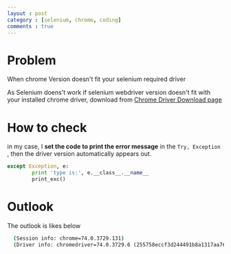```yaml
---
layout : post
category : [selenium, chrome, coding]
comments : true
---
```


# Problem
When chrome Version doesn't fit your selenium required driver

As Selenium doens't work if selenium webdriver version doesn't fit with your installed chrome driver,
download from [Chrome Driver Download page](https://sites.google.com/a/chromium.org/chromedriver/downloads) 


# How to check

in my case, I **set the code to print the error message** in the `Try, Exception` , then the driver version automatically appears out.

```py
except Exception, e:
        print 'type is:', e.__class__.__name__
        print_exc()
```

# Outlook

The outlook is likes below

```cmd
  (Session info: chrome=74.0.3729.131)
  (Driver info: chromedriver=74.0.3729.6 (255758eccf3d244491b8a1317aa76e1ce10d57e9-refs/branch-heads/3729@{#29}),platform=Windows NT 10.0.17134 x86_64)
```